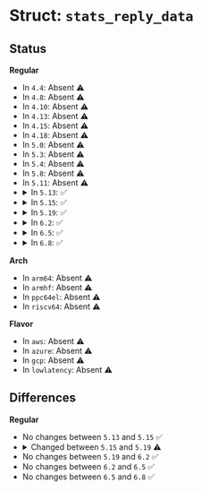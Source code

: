 # Struct: <code>stats_reply_data</code>

## Status
<b>Regular</b>
<ul>
<li>
In <code>4.4</code>: Absent ⚠️
</li>
<li>
In <code>4.8</code>: Absent ⚠️
</li>
<li>
In <code>4.10</code>: Absent ⚠️
</li>
<li>
In <code>4.13</code>: Absent ⚠️
</li>
<li>
In <code>4.15</code>: Absent ⚠️
</li>
<li>
In <code>4.18</code>: Absent ⚠️
</li>
<li>
In <code>5.0</code>: Absent ⚠️
</li>
<li>
In <code>5.3</code>: Absent ⚠️
</li>
<li>
In <code>5.4</code>: Absent ⚠️
</li>
<li>
In <code>5.8</code>: Absent ⚠️
</li>
<li>
In <code>5.11</code>: Absent ⚠️
</li>
<li>
<details>
<summary>In <code>5.13</code>: ✅</summary>

```c
struct stats_reply_data {
    struct ethnl_reply_data base;
    struct ethtool_eth_phy_stats phy_stats;
    struct ethtool_eth_mac_stats mac_stats;
    struct ethtool_eth_ctrl_stats ctrl_stats;
    struct ethtool_rmon_stats rmon_stats;
    const struct ethtool_rmon_hist_range *rmon_ranges;
};
```
</details>
</li>
<li>
<details>
<summary>In <code>5.15</code>: ✅</summary>

```c
struct stats_reply_data {
    struct ethnl_reply_data base;
    struct ethtool_eth_phy_stats phy_stats;
    struct ethtool_eth_mac_stats mac_stats;
    struct ethtool_eth_ctrl_stats ctrl_stats;
    struct ethtool_rmon_stats rmon_stats;
    const struct ethtool_rmon_hist_range *rmon_ranges;
};
```
</details>
</li>
<li>
<details>
<summary>In <code>5.19</code>: ✅</summary>

```c
struct stats_reply_data {
    struct ethnl_reply_data base;
    struct ethtool_eth_phy_stats phy_stats;
    struct ethtool_eth_mac_stats mac_stats;
    struct ethtool_eth_ctrl_stats ctrl_stats;
    struct ethtool_rmon_stats rmon_stats;
    struct (anon) stats;
    const struct ethtool_rmon_hist_range *rmon_ranges;
};
```
</details>
</li>
<li>
<details>
<summary>In <code>6.2</code>: ✅</summary>

```c
struct stats_reply_data {
    struct ethnl_reply_data base;
    struct ethtool_eth_phy_stats phy_stats;
    struct ethtool_eth_mac_stats mac_stats;
    struct ethtool_eth_ctrl_stats ctrl_stats;
    struct ethtool_rmon_stats rmon_stats;
    struct (anon) stats;
    const struct ethtool_rmon_hist_range *rmon_ranges;
};
```
</details>
</li>
<li>
<details>
<summary>In <code>6.5</code>: ✅</summary>

```c
struct stats_reply_data {
    struct ethnl_reply_data base;
    struct ethtool_eth_phy_stats phy_stats;
    struct ethtool_eth_mac_stats mac_stats;
    struct ethtool_eth_ctrl_stats ctrl_stats;
    struct ethtool_rmon_stats rmon_stats;
    struct (anon) stats;
    const struct ethtool_rmon_hist_range *rmon_ranges;
};
```
</details>
</li>
<li>
<details>
<summary>In <code>6.8</code>: ✅</summary>

```c
struct stats_reply_data {
    struct ethnl_reply_data base;
    struct ethtool_eth_phy_stats phy_stats;
    struct ethtool_eth_mac_stats mac_stats;
    struct ethtool_eth_ctrl_stats ctrl_stats;
    struct ethtool_rmon_stats rmon_stats;
    struct (anon) stats;
    const struct ethtool_rmon_hist_range *rmon_ranges;
};
```
</details>
</li>
</ul>
<b>Arch</b>
<ul>
<li>
In <code>arm64</code>: Absent ⚠️
</li>
<li>
In <code>armhf</code>: Absent ⚠️
</li>
<li>
In <code>ppc64el</code>: Absent ⚠️
</li>
<li>
In <code>riscv64</code>: Absent ⚠️
</li>
</ul>
<b>Flavor</b>
<ul>
<li>
In <code>aws</code>: Absent ⚠️
</li>
<li>
In <code>azure</code>: Absent ⚠️
</li>
<li>
In <code>gcp</code>: Absent ⚠️
</li>
<li>
In <code>lowlatency</code>: Absent ⚠️
</li>
</ul>

## Differences
<b>Regular</b>
<ul>
<li>
No changes between <code>5.13</code> and <code>5.15</code> ✅
</li>
<li>
<details>
<summary>Changed between <code>5.15</code> and <code>5.19</code> ⚠️</summary>
<ul>
<li>
<b>Field added. </b>
<code>struct (anon) stats</code>
</li>
</ul>
</details>
</li>
<li>
No changes between <code>5.19</code> and <code>6.2</code> ✅
</li>
<li>
No changes between <code>6.2</code> and <code>6.5</code> ✅
</li>
<li>
No changes between <code>6.5</code> and <code>6.8</code> ✅
</li>
</ul>
